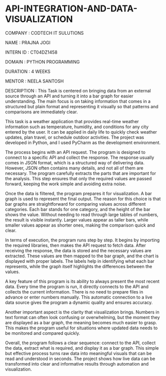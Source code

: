 # API-INTEGRATION-AND-DATA-VISUALIZATION

COMPANY : CODTECH IT SULUTIONS

NAME : PRAJNA JOGI

INTERN ID : CT04DZ1458

DOMAIN : PYTHON PROGRAMMING

DURATION : 4 WEEKS

MENTOR : NEELA SANTOSH

DESCRIPTION :
  This Task is centered on bringing data from an external source through an API and turning it into a bar graph for easier understanding. The main focus is on taking information that comes in a structured but plain format and representing it visually so that patterns and comparisons are immediately clear.
  
  This task is a weather application that provides real-time weather information such as temperature, humidity, and conditions for any city entered by the user. It can be applied in daily life to quickly check weather updates, plan travel, or schedule outdoor activities. The project was developed in Python, and I used PyCharm as the development environment.
  
  The process begins with an API request. The program is designed to connect to a specific API and collect the response. The response usually comes in JSON format, which is a structured way of delivering data. However, JSON often contains many details, and not all of them are necessary. The program carefully extracts the parts that are important for the analysis. This step ensures that only the required values are passed forward, keeping the work simple and avoiding extra noise.

Once the data is filtered, the program prepares it for visualization. A bar graph is used to represent the final output. The reason for this choice is that bar graphs are straightforward for comparing values across different categories. Each bar stands for one category, and the height of the bar shows the value. Without needing to read through large tables of numbers, the result is visible instantly. Larger values appear as taller bars, while smaller values appear as shorter ones, making the comparison quick and clear.

In terms of execution, the program runs step by step. It begins by importing the required libraries, then makes the API request to fetch data. After receiving the response, the data is stored and the necessary values are extracted. These values are then mapped to the bar graph, and the chart is displayed with proper labels. The labels help in identifying what each bar represents, while the graph itself highlights the differences between the values.

A key feature of this program is its ability to always present the most recent data. Every time the program is run, it directly connects to the API and collects the current information. There is no need to prepare files in advance or enter numbers manually. This automatic connection to a live data source gives the program a dynamic quality and ensures accuracy.

Another important aspect is the clarity that visualization brings. Numbers in text format can often look confusing or overwhelming, but the moment they are displayed as a bar graph, the meaning becomes much easier to grasp. This makes the program useful for situations where updated data needs to be monitored and compared quickly.

Overall, the program follows a clear sequence: connect to the API, collect the data, extract what is required, and display it as a bar graph. This simple but effective process turns raw data into meaningful visuals that can be read and understood in seconds. The project shows how live data can be transformed into clear and informative results through automation and visualization.
